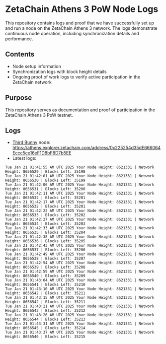 # ZetaChain Athens 3 PoW Node Logs
This repository contains logs and proof that we have successfully set up and run a node on the ZetaChain Athens 3 network. The logs demonstrate continuous node operation, including synchronization details and performance.

## Contents
- Node setup information
- Synchronization logs with block height details
- Ongoing proof of work logs to verify active participation in the ZetaChain network

## Purpose
This repository serves as documentation and proof of participation in the ZetaChain Athens 3 PoW testnet.

## Logs

- [Third Bunny](https://thirdbunny.xyz/) node: https://athens.explorer.zetachain.com/address/0x225254d35dE666064Eccc5ce16eF1D8bF8D7b5EE
- Latest logs:
```
Tue Jan 21 01:41:55 AM UTC 2025 Your Node Height: 8621331 | Network Height: 8656529 | Blocks Left: 35198
Tue Jan 21 01:42:01 AM UTC 2025 Your Node Height: 8621331 | Network Height: 8656530 | Blocks Left: 35199
Tue Jan 21 01:42:06 AM UTC 2025 Your Node Height: 8621331 | Network Height: 8656531 | Blocks Left: 35200
Tue Jan 21 01:42:11 AM UTC 2025 Your Node Height: 8621331 | Network Height: 8656532 | Blocks Left: 35201
Tue Jan 21 01:42:17 AM UTC 2025 Your Node Height: 8621331 | Network Height: 8656532 | Blocks Left: 35201
Tue Jan 21 01:42:22 AM UTC 2025 Your Node Height: 8621331 | Network Height: 8656533 | Blocks Left: 35202
Tue Jan 21 01:42:27 AM UTC 2025 Your Node Height: 8621331 | Network Height: 8656534 | Blocks Left: 35203
Tue Jan 21 01:42:33 AM UTC 2025 Your Node Height: 8621331 | Network Height: 8656535 | Blocks Left: 35204
Tue Jan 21 01:42:38 AM UTC 2025 Your Node Height: 8621331 | Network Height: 8656536 | Blocks Left: 35205
Tue Jan 21 01:42:43 AM UTC 2025 Your Node Height: 8621331 | Network Height: 8656537 | Blocks Left: 35206
Tue Jan 21 01:42:49 AM UTC 2025 Your Node Height: 8621331 | Network Height: 8656538 | Blocks Left: 35207
Tue Jan 21 01:42:54 AM UTC 2025 Your Node Height: 8621331 | Network Height: 8656539 | Blocks Left: 35208
Tue Jan 21 01:42:59 AM UTC 2025 Your Node Height: 8621331 | Network Height: 8656540 | Blocks Left: 35209
Tue Jan 21 01:43:04 AM UTC 2025 Your Node Height: 8621331 | Network Height: 8656541 | Blocks Left: 35210
Tue Jan 21 01:43:10 AM UTC 2025 Your Node Height: 8621331 | Network Height: 8656542 | Blocks Left: 35211
Tue Jan 21 01:43:15 AM UTC 2025 Your Node Height: 8621331 | Network Height: 8656542 | Blocks Left: 35211
Tue Jan 21 01:43:21 AM UTC 2025 Your Node Height: 8621331 | Network Height: 8656543 | Blocks Left: 35212
Tue Jan 21 01:43:26 AM UTC 2025 Your Node Height: 8621331 | Network Height: 8656544 | Blocks Left: 35213
Tue Jan 21 01:43:31 AM UTC 2025 Your Node Height: 8621331 | Network Height: 8656545 | Blocks Left: 35214
Tue Jan 21 01:43:37 AM UTC 2025 Your Node Height: 8621331 | Network Height: 8656546 | Blocks Left: 35215
```
